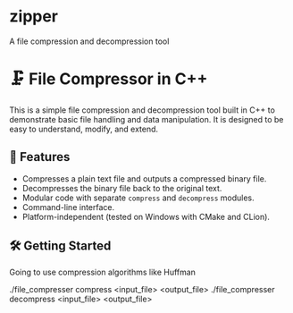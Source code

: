 # zipper
A file compression and decompression tool

# 🗜️ File Compressor in C++

This is a simple file compression and decompression tool built in C++ to demonstrate basic file handling and data manipulation. It is designed to be easy to understand, modify, and extend.

## 🔧 Features

- Compresses a plain text file and outputs a compressed binary file.
- Decompresses the binary file back to the original text.
- Modular code with separate `compress` and `decompress` modules.
- Command-line interface.
- Platform-independent (tested on Windows with CMake and CLion).
## 🛠️ Getting Started
Going to use compression algorithms like Huffman

./file_compresser compress <input_file> <output_file>
./file_compresser decompress <input_file> <output_file>
